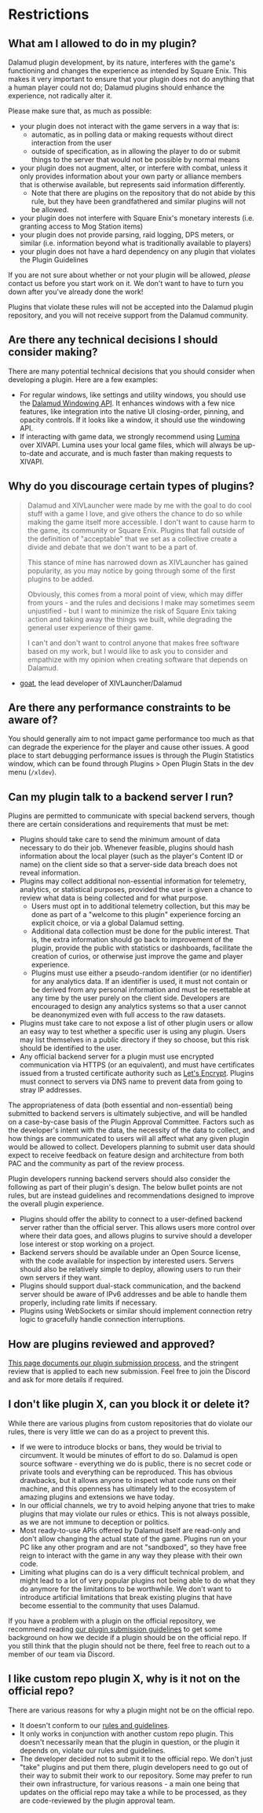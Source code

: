 # Restrictions

## What am I allowed to do in my plugin?

Dalamud plugin development, by its nature, interferes with the game's
functioning and changes the experience as intended by Square Enix. This makes it
very important to ensure that your plugin does not do anything that a human
player could not do; Dalamud plugins should enhance the experience, not
radically alter it.

Please make sure that, as much as possible:

- your plugin does not interact with the game servers in a way that is:
  - automatic, as in polling data or making requests without direct interaction
    from the user
  - outside of specification, as in allowing the player to do or submit things
    to the server that would not be possible by normal means
- your plugin does not augment, alter, or interfere with combat, unless it only
  provides information about your own party or alliance members that is
  otherwise available, but represents said information differently.
  - Note that there are plugins on the repository that do not abide by this
    rule, but they have been grandfathered and similar plugins will not be
    allowed.
- your plugin does not interfere with Square Enix's monetary interests (i.e.
  granting access to Mog Station items)
- your plugin does not provide parsing, raid logging, DPS meters, or similar
  (i.e. information beyond what is traditionally available to players)
- your plugin does not have a hard dependency on any plugin that violates the
  Plugin Guidelines

If you are not sure about whether or not your plugin will be allowed, _please_
contact us before you start work on it. We don't want to have to turn you down
after you've already done the work!

Plugins that violate these rules will not be accepted into the Dalamud plugin
repository, and you will not receive support from the Dalamud community.

## Are there any technical decisions I should consider making?

There are many potential technical decisions that you should consider when
developing a plugin. Here are a few examples:

- For regular windows, like settings and utility windows, you should use the
  [Dalamud Windowing API](https://dalamud.dev/api/Dalamud.Interface.Windowing/).
  It enhances windows with a few nice features, like integration into the native
  UI closing-order, pinning, and opacity controls. If it looks like a window, it
  should use the windowing API.
- If interacting with game data, we strongly recommend using
  [Lumina](https://github.com/NotAdam/Lumina) over XIVAPI. Lumina uses your
  local game files, which will always be up-to-date and accurate, and is much
  faster than making requests to XIVAPI.

## Why do you discourage certain types of plugins?

> Dalamud and XIVLauncher were made by me with the goal to do cool stuff with a
> game I love, and give others the chance to do so while making the game itself
> more accessible. I don't want to cause harm to the game, its community or
> Square Enix. Plugins that fall outside of the definition of "acceptable" that
> we set as a collective create a divide and debate that we don't want to be a
> part of.
>
> This stance of mine has narrowed down as XIVLauncher has gained popularity, as
> you may notice by going through some of the first plugins to be added.
>
> Obviously, this comes from a moral point of view, which may differ from
> yours - and the rules and decisions I make may sometimes seem unjustified -
> but I want to minimize the risk of Square Enix taking action and taking away
> the things we built, while degrading the general user experience of their
> game.
>
> I can't and don't want to control anyone that makes free software based on my
> work, but I would like to ask you to consider and empathize with my opinion
> when creating software that depends on Dalamud.

- [goat](https://github.com/goaaats), the lead developer of XIVLauncher/Dalamud

## Are there any performance constraints to be aware of?

You should generally aim to not impact game performance too much as that can
degrade the experience for the player and cause other issues. A good place to
start debugging performance issues is through the Plugin Statistics window,
which can be found through Plugins > Open Plugin Stats in the dev menu
(`/xldev`).

## Can my plugin talk to a backend server I run?

Plugins are permitted to communicate with special backend servers, though there
are certain considerations and requirements that must be met:

- Plugins should take care to send the minimum amount of data necessary to do
  their job. Whenever feasible, plugins should hash information about the local
  player (such as the player's Content ID or name) on the client side so that a
  server-side data breach does not reveal information.
- Plugins may collect additional non-essential information for telemetry,
  analytics, or statistical purposes, provided the user is given a chance to
  review what data is being collected and for what purpose.
  - Users must opt in to additional telemetry collection, but this may be done
    as part of a "welcome to this plugin" experience forcing an explicit choice,
    or via a global Dalamud setting.
  - Additional data collection must be done for the public interest. That is,
    the extra information should go back to improvement of the plugin, provide
    the public with statistics or dashboards, facilitate the creation of curios,
    or otherwise just improve the game and player experience.
  - Plugins must use either a pseudo-random identifier (or no identifier) for
    any analytics data. If an identifier is used, it must not contain or be
    derived from any personal information and must be resettable at any time by
    the user purely on the client side. Developers are encouraged to design any
    analytics systems so that a user cannot be deanonymized even with full
    access to the raw datasets.
- Plugins must take care to not expose a list of other plugin users or allow an
  easy way to test whether a specific user is using any plugin. Users may list
  themselves in a public directory if they so choose, but this risk should be
  identified to the user.
- Any official backend server for a plugin must use encrypted communication via
  HTTPS (or an equivalent), and must have certificates issued from a trusted
  certificate authority such as [Let's Encrypt](https://letsencrypt.org/).
  Plugins must connect to servers via DNS name to prevent data from going to
  stray IP addresses.

The appropriateness of data (both essential and non-essential) being submitted
to backend servers is ultimately subjective, and will be handled on a
case-by-case basis of the Plugin Approval Committee. Factors such as the
developer's intent with the data, the necessity of the data to collect, and how
things are communicated to users will all affect what any given plugin would be
allowed to collect. Developers planning to submit user data should expect to
receive feedback on feature design and architecture from both PAC and the
community as part of the review process.

Plugin developers running backend servers should also consider the following as
part of their plugin's design. The below bullet points are not rules, but are
instead guidelines and recommendations designed to improve the overall plugin
experience.

- Plugins should offer the ability to connect to a user-defined backend server
  rather than the official server. This allows users more control over where
  their data goes, and allows plugins to survive should a developer lose
  interest or stop working on a project.
- Backend servers should be available under an Open Source license, with the
  code available for inspection by interested users. Servers should also be
  relatively simple to deploy, allowing users to run their own servers if they
  want.
- Plugins should support dual-stack communication, and the backend server should
  be aware of IPv6 addresses and be able to handle them properly, including rate
  limits if necessary.
- Plugins using WebSockets or similar should implement connection retry logic to
  gracefully handle connection interruptions.

## How are plugins reviewed and approved?

[This page documents our plugin submission process](plugin-submission), and the
stringent review that is applied to each new submission. Feel free to join the
Discord and ask for more details if required.

## I don't like plugin X, can you block it or delete it?

While there are various plugins from custom repositories that do violate our
rules, there is very little we can do as a project to prevent this.

- If we were to introduce blocks or bans, they would be trivial to circumvent.
  It would be minutes of effort to do so. Dalamud is open source software -
  everything we do is public, there is no secret code or private tools and
  everything can be reproduced. This has obvious drawbacks, but it allows anyone
  to inspect what code runs on their machine, and this openness has ultimately
  led to the ecosystem of amazing plugins and extensions we have today.
- In our official channels, we try to avoid helping anyone that tries to make
  plugins that may violate our rules or ethics. This is not always possible, as
  we are not immune to deception or politics.
- Most ready-to-use APIs offered by Dalamud itself are read-only and don't allow
  changing the actual state of the game. Plugins run on your PC like any other
  program and are not "sandboxed", so they have free reign to interact with the
  game in any way they please with their own code.
- Limiting what plugins can do is a very difficult technical problem, and might
  lead to a lot of very popular plugins not being able to do what they do
  anymore for the limitations to be worthwhile. We don't want to introduce
  artificial limitations that break existing plugins that have become essential
  to the community that uses Dalamud.

If you have a problem with a plugin on the official repository, we recommend
reading [our plugin submission guidelines](plugin-submission) to get some
background on how we decide if a plugin should be on the official repo. If you
still think that the plugin should not be there, feel free to reach out to a
member of our team via Discord.

## I like custom repo plugin X, why is it not on the official repo?

There are various reasons for why a plugin might not be on the official repo.

- It doesn't conform to our [rules and guidelines](plugin-submission).
- It only works in conjunction with another custom repo plugin. This doesn't
  necessarily mean that the plugin in question, or the plugin it depends on,
  violate our rules and guidelines.
- The developer decided not to submit it to the official repo. We don't just
  "take" plugins and put them there, plugin developers need to go out of their
  way to submit their work to our repository. Some may prefer to run their own
  infrastructure, for various reasons - a main one being that updates on the
  official repo may take a while to be processed, as they are code-reviewed by
  the plugin approval team.

